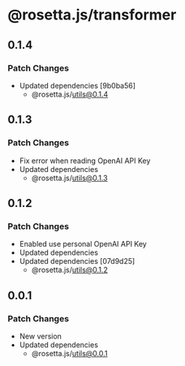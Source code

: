 # @rosetta.js/transformer

## 0.1.4

### Patch Changes

- Updated dependencies [9b0ba56]
  - @rosetta.js/utils@0.1.4

## 0.1.3

### Patch Changes

- Fix error when reading OpenAI API Key
- Updated dependencies
  - @rosetta.js/utils@0.1.3

## 0.1.2

### Patch Changes

- Enabled use personal OpenAI API Key
- Updated dependencies
- Updated dependencies [07d9d25]
  - @rosetta.js/utils@0.1.2

## 0.0.1

### Patch Changes

- New version
- Updated dependencies
  - @rosetta.js/utils@0.0.1
